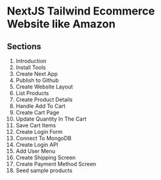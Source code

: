 # NextJS Tailwind Ecommerce Website like Amazon

## Sections

1. Introduction
2. Install Tools
3. Create Next App
4. Publish to Github
5. Create Website Layout
6. List Products
7. Create Product Details
8. Handle Add To Cart
9. Create Cart Page
10. Update Quantity In The Cart
11. Save Cart Items
12. Create Login Form
13. Connect To MongoDB
14. Create Login API
15. Add User Menu
16. Create Shipping Screen
17. Create Payment Method Screen
18. Seed sample products

